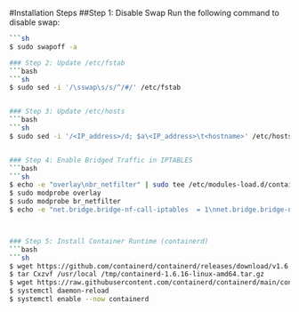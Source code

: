 #Installation Steps
##Step 1: Disable Swap
Run the following command to disable swap:

```bash
```sh
$ sudo swapoff -a

### Step 2: Update /etc/fstab
```bash
```sh
$ sudo sed -i '/\sswap\s/s/^/#/' /etc/fstab


### Step 3: Update /etc/hosts
```bash
```sh
$ sudo sed -i '/<IP_address>/d; $a\<IP_address>\t<hostname>' /etc/hosts


### Step 4: Enable Bridged Traffic in IPTABLES
```bash
```sh
$ echo -e "overlay\nbr_netfilter" | sudo tee /etc/modules-load.d/containerd.conf >/dev/null && cat /etc/modules-load.d/containerd.conf
$ sudo modprobe overlay
$ sudo modprobe br_netfilter
$ echo -e "net.bridge.bridge-nf-call-iptables  = 1\nnet.bridge.bridge-nf-call-ip6tables = 1\nnet.ipv4.ip_forward                 = 1" | sudo tee /etc/sysctl.d/k8s.conf >/dev/null && cat /etc/sysctl.d/k8s.conf



### Step 5: Install Container Runtime (containerd)
```bash
```sh
$ wget https://github.com/containerd/containerd/releases/download/v1.6.16/containerd-1.6.16-linux-amd64.tar.gz -P /tmp/
$ tar Cxzvf /usr/local /tmp/containerd-1.6.16-linux-amd64.tar.gz
$ wget https://raw.githubusercontent.com/containerd/containerd/main/containerd.service -P /etc/systemd/system/
$ systemctl daemon-reload
$ systemctl enable --now containerd



